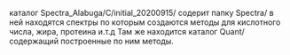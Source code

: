 каталог Spectra_Alabuga/C/initial_20200915/ содерит папку Spectra/ в ней находятся спектры по которым создаются методы для кислотного числа, 
жира, протеина и.т.д
Там же находится каталог Quant/ содержащий построенные по ним методы.
